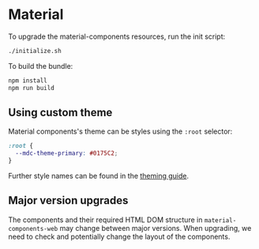 Material
========

To upgrade the material-components resources, run the init script:

```bash
./initialize.sh
```

To build the bundle:

```bash
npm install
npm run build
```

## Using custom theme

Material components's theme can be styles using the `:root` selector:

````css
:root {
  --mdc-theme-primary: #0175C2;
}
````

Further style names can be found in the
[theming guide](https://material.io/develop/web/docs/theming/).

## Major version upgrades

The components and their required HTML DOM structure in `material-components-web`
may change between major versions. When upgrading, we need to check and
potentially change the layout of the components.
